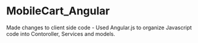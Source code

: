 # MobileCart_Angular

Made changes to client side code - Used Angular.js to organize Javascript code into Contoroller, Services and models.

